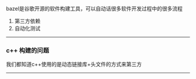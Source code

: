 bazel是谷歌开源的软件构建工具，可以自动话很多软件开发过程中的很多流程
1. 第三方依赖
2. 自动化测试

---


### c++ 构建的问题

我们都知道c++使用的是动态链接库+头文件的方式来第三方

----
